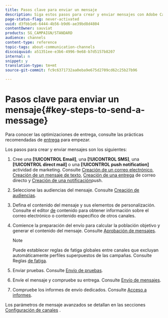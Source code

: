 ```yaml
---
title: Pasos clave para enviar un mensaje
description: Siga estos pasos para crear y enviar mensajes con Adobe Campaign.
page-status-flag: never-activated
uuid: d3fbb1e6-6444-4b56-b9d6-ae39bd8d4804
contentOwner: sauviat
products: SG_CAMPAIGN/STANDARD
audience: channels
content-type: reference
topic-tags: about-communication-channels
discoiquuid: a51351ee-e3b6-4996-9e68-b7d5157b8207
internal: n
snippet: y
translation-type: tm+mt
source-git-commit: fc9c6371732aa0eba9e675d2709cd62c25b27b96

---
```



# Pasos clave para enviar un mensaje{#key-steps-to-send-a-message}

Para conocer las optimizaciones de entrega, consulte las prácticas recomendadas de [entrega](https://helpx.adobe.com/campaign/kb/delivery-best-practices.html) para empezar.

Los pasos para crear y enviar mensajes son los siguientes:

1. Cree una **[!UICONTROL Email]**, una **[!UICONTROL SMS]**, una **[!UICONTROL direct mail]** o una **[!UICONTROL push notification]** actividad de marketing. Consulte [Creación de un correo electrónico](../../channels/using/creating-an-email.md), [Creación de un mensaje de texto](../../channels/using/creating-an-sms-message.md), [Creación de una entrega](../../channels/using/creating-the-direct-mail.md) de correo directo y [Creación de una notificación](../../channels/using/preparing-and-sending-a-push-notification.md)push.
1. Seleccione las audiencias del mensaje. Consulte [Creación de audiencias](../../audiences/using/creating-audiences.md).
1. Defina el contenido del mensaje y sus elementos de personalización. Consulte el editor [de](../../designing/using/designing-content-in-adobe-campaign.md) contenido para obtener información sobre el correo electrónico o contenido específico de otros canales.
1. Comience la preparación del envío para calcular la población objetivo y generar el contenido del mensaje. Consulte [Aprobación de mensajes](../../sending/using/preparing-the-send.md).

   >[!NOTE]
   >
   >Puede establecer reglas de fatiga globales entre canales que excluyan automáticamente perfiles superpuestos de las campañas. Consulte Reglas [de fatiga](../../administration/using/fatigue-rules.md).

1. Enviar pruebas. Consulte [Envío de pruebas](../../sending/using/managing-test-profiles-and-sending-proofs.md#sending-proofs).
1. Envíe el mensaje y compruebe su entrega. Consulte [Envío de mensajes](../../sending/using/confirming-the-send.md).
1. Compruebe los informes de envío dedicados. Consulte [Acceso a informes](../../reporting/using/about-dynamic-reports.md).

Los parámetros de mensaje avanzados se detallan en las secciones [Configuración de canales](../../administration/using/about-channel-configuration.md) .
